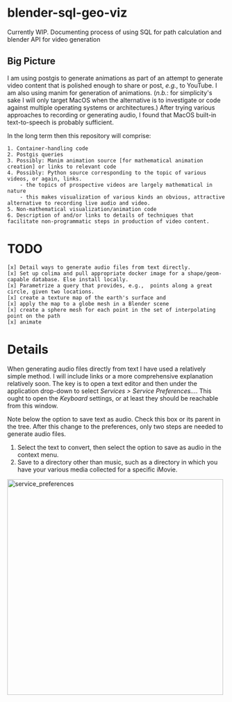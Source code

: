 # blender-sql-geo-viz
Currently WIP.  Documenting process of using SQL for path calculation and blender API for video generation



## Big Picture
I am using postgis to generate animations as part of an attempt to generate video content that is polished enough to share or post, _e.g._, to YouTube.
I am also using manim for generation of animations. (_n.b._: for simplicity's sake I will only target MacOS when the alternative is to investigate or code against multiple operating systems or architectures.)  After trying various approaches to recording or generating audio, I found that MacOS built-in text-to-speech is probably sufficient.

In the long term then this repository will comprise:
    
    1. Container-handling code
    2. Postgis queries
    3. Possibly: Manim animation source [for mathematical animation creation] or links to relevant code
    4. Possibly: Python source corresponding to the topic of various videos, or again, links.
        - the topics of prospective videos are largely mathematical in nature
        - this makes visualization of various kinds an obvious, attractive alternative to recording live audio and video. 
    5. Non-mathematical visualization/animation code
    6. Description of and/or links to details of techniques that facilitate non-programmatic steps in production of video content. 
    

TODO
=====


    [x] Detail ways to generate audio files from text directly.
    [x] Set up colima and pull appropriate docker image for a shape/geom-capable database. Else install locally.
    [x] Parametrize a query that provides, e.g.,  points along a great circle, given two locations.
    [x] create a texture map of the earth's surface and 
    [x] apply the map to a globe mesh in a Blender scene
    [x] create a sphere mesh for each point in the set of interpolating point on the path
    [x] animate


Details
=======

When generating audio files directly from text I have used a relatively simple method.  I will include links or a more comprehensive explanation relatively soon.  The key is to open a text editor and then under the application drop-down to select _Services > Service Preferences..._.
This ought to open the _Keyboard_ settings, or at least they should be reachable from this window.

Note below the option to save text as audio. Check this box or its parent in the tree. After this change to the preferences, only two steps are needed to generate audio files.

  1. Select the text to convert, then select the option to save as audio in the context menu.
  2. Save to a directory other than music, such as a directory in which you have your various media collected for a specific iMovie.
<img width="497" alt="service_preferences" src="https://user-images.githubusercontent.com/457471/224579744-e85e24b1-2a3b-44c6-b773-582eb846f435.png">
